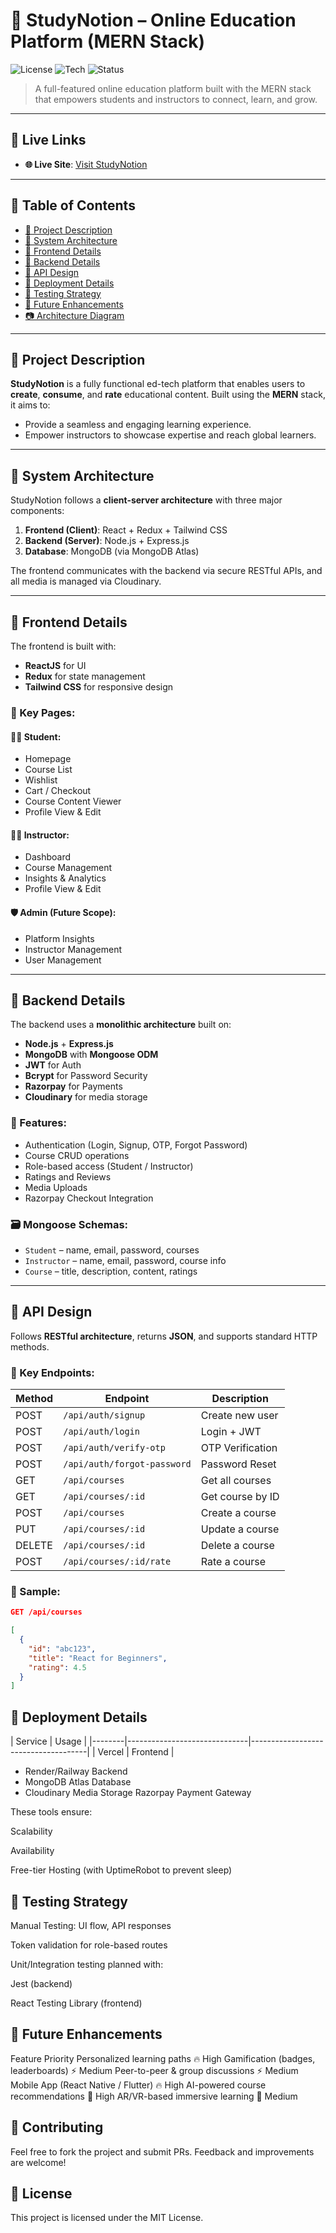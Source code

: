 # 📘 StudyNotion – Online Education Platform (MERN Stack)

![License](https://img.shields.io/badge/license-MIT-blue.svg)
![Tech](https://img.shields.io/badge/stack-MERN-informational)
![Status](https://img.shields.io/badge/status-Production-green)

> A full-featured online education platform built with the MERN stack that empowers students and instructors to connect, learn, and grow.

---

## 🔗 Live Links

- **🌐 Live Site**: [Visit StudyNotion](https://study-notion-frontend-nine-wine.vercel.app/)

---

## 📖 Table of Contents

- [📝 Project Description](#-project-description)
- [🧱 System Architecture](#-system-architecture)
- [🎨 Frontend Details](#-frontend-details)
- [🧰 Backend Details](#-backend-details)
- [🧪 API Design](#-api-design)
- [🚀 Deployment Details](#-deployment-details)
- [🧪 Testing Strategy](#-testing-strategy)
- [🌱 Future Enhancements](#-future-enhancements)
- [📷 Architecture Diagram](#-architecture-diagram)

---

## 📝 Project Description

**StudyNotion** is a fully functional ed-tech platform that enables users to **create**, **consume**, and **rate** educational content. Built using the **MERN** stack, it aims to:

- Provide a seamless and engaging learning experience.
- Empower instructors to showcase expertise and reach global learners.

---

## 🧱 System Architecture

StudyNotion follows a **client-server architecture** with three major components:

1. **Frontend (Client)**: React + Redux + Tailwind CSS
2. **Backend (Server)**: Node.js + Express.js
3. **Database**: MongoDB (via MongoDB Atlas)

The frontend communicates with the backend via secure RESTful APIs, and all media is managed via Cloudinary.

---

## 🎨 Frontend Details

The frontend is built with:
- **ReactJS** for UI
- **Redux** for state management
- **Tailwind CSS** for responsive design

### 🔑 Key Pages:

#### 👨‍🎓 Student:
- Homepage
- Course List
- Wishlist
- Cart / Checkout
- Course Content Viewer
- Profile View & Edit

#### 👨‍🏫 Instructor:
- Dashboard
- Course Management
- Insights & Analytics
- Profile View & Edit

#### 🛡️ Admin (Future Scope):
- Platform Insights
- Instructor Management
- User Management

---

## 🧰 Backend Details

The backend uses a **monolithic architecture** built on:

- **Node.js** + **Express.js**
- **MongoDB** with **Mongoose ODM**
- **JWT** for Auth
- **Bcrypt** for Password Security
- **Razorpay** for Payments
- **Cloudinary** for media storage

### 🔐 Features:

- Authentication (Login, Signup, OTP, Forgot Password)
- Course CRUD operations
- Role-based access (Student / Instructor)
- Ratings and Reviews
- Media Uploads
- Razorpay Checkout Integration

### 🗃️ Mongoose Schemas:

- `Student` – name, email, password, courses
- `Instructor` – name, email, password, course info
- `Course` – title, description, content, ratings

---

## 🧪 API Design

Follows **RESTful architecture**, returns **JSON**, and supports standard HTTP methods.

### 🔑 Key Endpoints:

| Method | Endpoint                     | Description                         |
|--------|------------------------------|-------------------------------------|
| POST   | `/api/auth/signup`          | Create new user                     |
| POST   | `/api/auth/login`           | Login + JWT                         |
| POST   | `/api/auth/verify-otp`      | OTP Verification                    |
| POST   | `/api/auth/forgot-password` | Password Reset                      |
| GET    | `/api/courses`              | Get all courses                     |
| GET    | `/api/courses/:id`          | Get course by ID                    |
| POST   | `/api/courses`              | Create a course                     |
| PUT    | `/api/courses/:id`          | Update a course                     |
| DELETE | `/api/courses/:id`          | Delete a course                     |
| POST   | `/api/courses/:id/rate`     | Rate a course                       |

### 🧾 Sample:

```json
GET /api/courses

[
  {
    "id": "abc123",
    "title": "React for Beginners",
    "rating": 4.5
  }
]
```
## 🚀 Deployment Details
| Service	| Usage |
|--------|------------------------------|-------------------------------------|
| Vercel	| Frontend |
- Render/Railway	Backend
- MongoDB Atlas	Database
- Cloudinary	Media Storage
Razorpay	Payment Gateway

These tools ensure:

Scalability

Availability

Free-tier Hosting (with UptimeRobot to prevent sleep)

## 🧪 Testing Strategy
Manual Testing: UI flow, API responses

Token validation for role-based routes

Unit/Integration testing planned with:

Jest (backend)

React Testing Library (frontend)

## 🌱 Future Enhancements
Feature	Priority
Personalized learning paths	🔥 High
Gamification (badges, leaderboards)	⚡ Medium
Peer-to-peer & group discussions	⚡ Medium
Mobile App (React Native / Flutter)	🔥 High
AI-powered course recommendations	🚀 High
AR/VR-based immersive learning	🧪 Medium

## 💬 Contributing
Feel free to fork the project and submit PRs. Feedback and improvements are welcome!

## 📜 License
This project is licensed under the MIT License.
